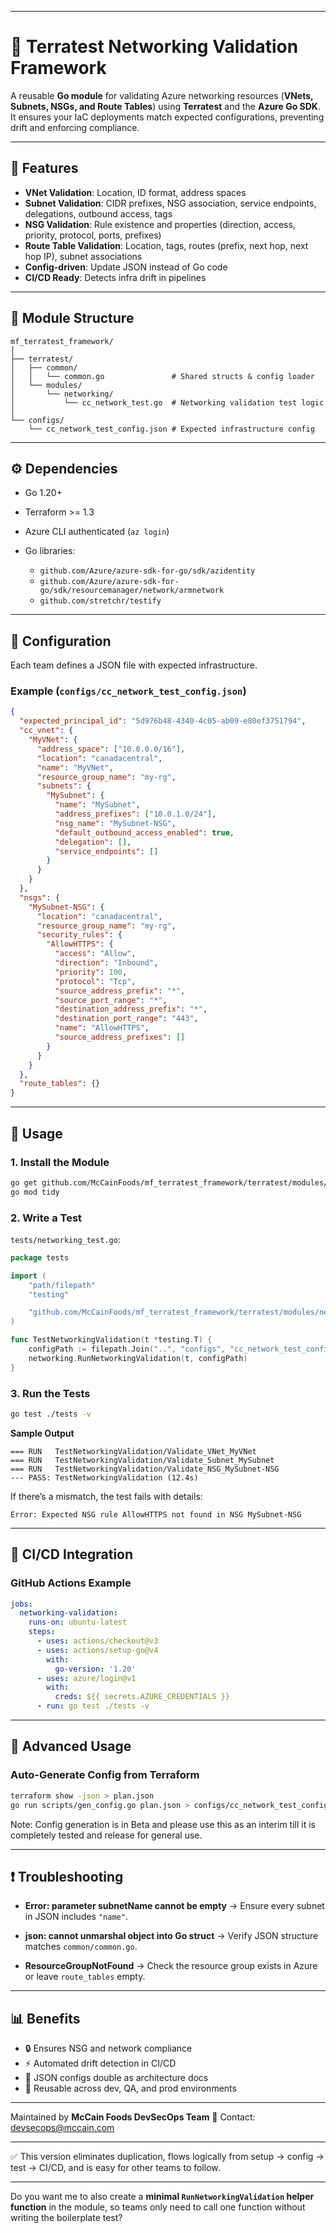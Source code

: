 
---

# 📘 Terratest Networking Validation Framework

A reusable **Go module** for validating Azure networking resources (**VNets, Subnets, NSGs, and Route Tables**) using **Terratest** and the **Azure Go SDK**.
It ensures your IaC deployments match expected configurations, preventing drift and enforcing compliance.

---

## 🚀 Features

* **VNet Validation**: Location, ID format, address spaces
* **Subnet Validation**: CIDR prefixes, NSG association, service endpoints, delegations, outbound access, tags
* **NSG Validation**: Rule existence and properties (direction, access, priority, protocol, ports, prefixes)
* **Route Table Validation**: Location, tags, routes (prefix, next hop, next hop IP), subnet associations
* **Config-driven**: Update JSON instead of Go code
* **CI/CD Ready**: Detects infra drift in pipelines

---

## 📂 Module Structure

```
mf_terratest_framework/
│
├── terratest/
│   ├── common/
│   │   └── common.go               # Shared structs & config loader
│   └── modules/
│       └── networking/
│           └── cc_network_test.go  # Networking validation test logic
│
└── configs/
    └── cc_network_test_config.json # Expected infrastructure config
```

---

## ⚙️ Dependencies

* Go 1.20+
* Terraform >= 1.3
* Azure CLI authenticated (`az login`)
* Go libraries:

  * `github.com/Azure/azure-sdk-for-go/sdk/azidentity`
  * `github.com/Azure/azure-sdk-for-go/sdk/resourcemanager/network/armnetwork`
  * `github.com/stretchr/testify`

---

## 📑 Configuration

Each team defines a JSON file with expected infrastructure.

### Example (`configs/cc_network_test_config.json`)

```json
{
  "expected_principal_id": "5d976b48-4340-4c05-ab09-e80ef3751794",
  "cc_vnet": {
    "MyVNet": {
      "address_space": ["10.0.0.0/16"],
      "location": "canadacentral",
      "name": "MyVNet",
      "resource_group_name": "my-rg",
      "subnets": {
        "MySubnet": {
          "name": "MySubnet",
          "address_prefixes": ["10.0.1.0/24"],
          "nsg_name": "MySubnet-NSG",
          "default_outbound_access_enabled": true,
          "delegation": [],
          "service_endpoints": []
        }
      }
    }
  },
  "nsgs": {
    "MySubnet-NSG": {
      "location": "canadacentral",
      "resource_group_name": "my-rg",
      "security_rules": {
        "AllowHTTPS": {
          "access": "Allow",
          "direction": "Inbound",
          "priority": 100,
          "protocol": "Tcp",
          "source_address_prefix": "*",
          "source_port_range": "*",
          "destination_address_prefix": "*",
          "destination_port_range": "443",
          "name": "AllowHTTPS",
          "source_address_prefixes": []
        }
      }
    }
  },
  "route_tables": {}
}
```

---

## 🧪 Usage

### 1. Install the Module

```bash
go get github.com/McCainFoods/mf_terratest_framework/terratest/modules/networking
go mod tidy
```

### 2. Write a Test

`tests/networking_test.go`:

```go
package tests

import (
    "path/filepath"
    "testing"

    "github.com/McCainFoods/mf_terratest_framework/terratest/modules/networking"
)

func TestNetworkingValidation(t *testing.T) {
    configPath := filepath.Join("..", "configs", "cc_network_test_config.json")
    networking.RunNetworkingValidation(t, configPath)
}
```

### 3. Run the Tests

```bash
go test ./tests -v
```

**Sample Output**

```
=== RUN   TestNetworkingValidation/Validate_VNet_MyVNet
=== RUN   TestNetworkingValidation/Validate_Subnet_MySubnet
=== RUN   TestNetworkingValidation/Validate_NSG_MySubnet-NSG
--- PASS: TestNetworkingValidation (12.4s)
```

If there’s a mismatch, the test fails with details:

```
Error: Expected NSG rule AllowHTTPS not found in NSG MySubnet-NSG
```

---

## 🔗 CI/CD Integration

### GitHub Actions Example

```yaml
jobs:
  networking-validation:
    runs-on: ubuntu-latest
    steps:
      - uses: actions/checkout@v3
      - uses: actions/setup-go@v4
        with:
          go-version: '1.20'
      - uses: azure/login@v1
        with:
          creds: ${{ secrets.AZURE_CREDENTIALS }}
      - run: go test ./tests -v
```

---

## 🔧 Advanced Usage

### Auto-Generate Config from Terraform

```bash
terraform show -json > plan.json
go run scripts/gen_config.go plan.json > configs/cc_network_test_config.json
```

Note: Config generation is in Beta and please use this as an interim till it is completely tested and release for general use.

---

## ❗ Troubleshooting

* **Error: parameter subnetName cannot be empty**
  → Ensure every subnet in JSON includes `"name"`.

* **json: cannot unmarshal object into Go struct**
  → Verify JSON structure matches `common/common.go`.

* **ResourceGroupNotFound**
  → Check the resource group exists in Azure or leave `route_tables` empty.

---

## 📊 Benefits

* 🔒 Ensures NSG and network compliance
* ⚡ Automated drift detection in CI/CD
* 📑 JSON configs double as architecture docs
* 🔁 Reusable across dev, QA, and prod environments

---

Maintained by **McCain Foods DevSecOps Team**
📩 Contact: [devsecops@mccain.com](mailto:devsecops@mccain.com)

---

✅ This version eliminates duplication, flows logically from setup → config → test → CI/CD, and is easy for other teams to follow.

---

Do you want me to also create a **minimal `RunNetworkingValidation` helper function** in the module, so teams only need to call one function without writing the boilerplate test?
